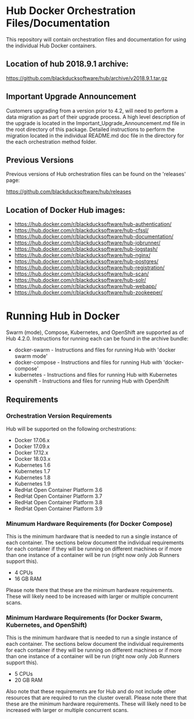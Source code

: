 # Hub Docker Orchestration Files/Documentation

This repository will contain orchestration files and documentation for using the individual Hub Docker containers. 

## Location of hub 2018.9.1 archive:

https://github.com/blackducksoftware/hub/archive/v2018.9.1.tar.gz

## Important Upgrade Announcement
 
Customers upgrading from a version prior to 4.2, will need to perform a data migration as part of their upgrade process.  A high level description of the upgrade is located in the Important_Upgrade_Announcement.md file in the root directory of this package.  Detailed instructions to perform the migration located in the individual README.md doc file in the directory for the each orchestration method folder.

## Previous Versions

Previous versions of Hub orchestration files can be found on the 'releases' page:

https://github.com/blackducksoftware/hub/releases

## Location of Docker Hub images:

* https://hub.docker.com/r/blackducksoftware/hub-authentication/
* https://hub.docker.com/r/blackducksoftware/hub-cfssl/ 
* https://hub.docker.com/r/blackducksoftware/hub-documentation/
* https://hub.docker.com/r/blackducksoftware/hub-jobrunner/
* https://hub.docker.com/r/blackducksoftware/hub-logstash/
* https://hub.docker.com/r/blackducksoftware/hub-nginx/
* https://hub.docker.com/r/blackducksoftware/hub-postgres/
* https://hub.docker.com/r/blackducksoftware/hub-registration/
* https://hub.docker.com/r/blackducksoftware/hub-scan/
* https://hub.docker.com/r/blackducksoftware/hub-solr/
* https://hub.docker.com/r/blackducksoftware/hub-webapp/
* https://hub.docker.com/r/blackducksoftware/hub-zookeeper/

# Running Hub in Docker

Swarm (mode), Compose, Kubernetes, and OpenShift are supported as of Hub 4.2.0. Instructions for running each can be found in the archive bundle:

* docker-swarm - Instructions and files for running Hub with 'docker swarm mode'
* docker-compose - Instructions and files for running Hub with 'docker-compose'
* kubernetes - Instructions and files for running Hub with Kubernetes
* openshift - Instructions and files for running Hub with OpenShift

## Requirements

### Orchestration Version Requirements

Hub will be supported on the following orchestrations:

* Docker 17.06.x
* Docker 17.09.x
* Docker 17.12.x
* Docker 18.03.x
* Kubernetes 1.6
* Kubernetes 1.7
* Kubernetes 1.8
* Kubernetes 1.9
* RedHat Open Container Platform 3.6
* RedHat Open Container Platform 3.7
* RedHat Open Container Platform 3.8
* RedHat Open Container Platform 3.9

### Minumum Hardware Requirements (for Docker Compose)

This is the minimum hardware that is needed to run a single instance of each container. The sections below document the individual requirements for each container if they will be running on different machines or if more than one instance of a container will be run (right now only Job Runners support this).

* 4 CPUs
* 16 GB RAM

Please note there that these are the minimum hardware requirements. These will likely need to be increased with larger or multiple concurrent scans.

### Minimum Hardware Requirements (for Docker Swarm, Kubernetes, and OpenShift)

This is the minimum hardware that is needed to run a single instance of each container. The sections below document the individual requirements for each container if they will be running on different machines or if more than one instance of a container will be run (right now only Job Runners support this).

* 5 CPUs
* 20 GB RAM

Also note that these requirements are for Hub and do not include other resources that are required to run the cluster overall.
Please note there that these are the minimum hardware requirements. These will likely need to be increased with larger or multiple concurrent scans.


